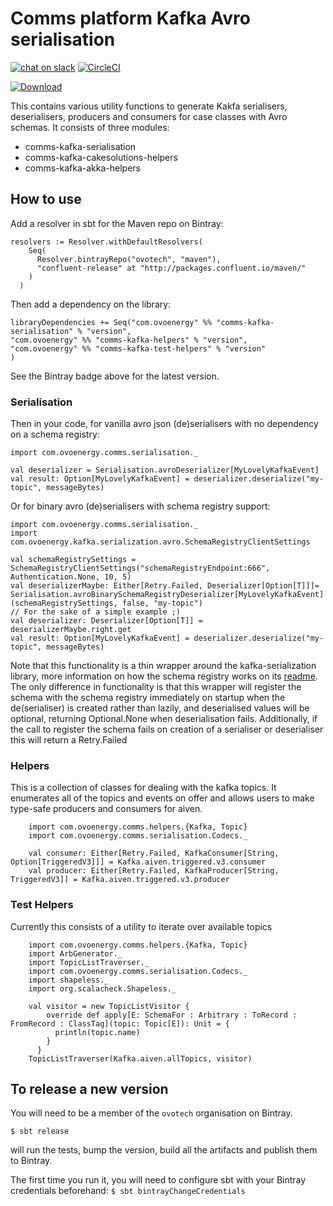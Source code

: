 # Comms platform Kafka Avro serialisation

<a href="https://ovoenergy.slack.com/messages/hello_comms"><img src="https://img.shields.io/badge/chat-on_slack-40ad85.svg?style=flat&logoWidth=14&logo=data%3Aimage%2Fpng%3Bbase64%2CiVBORw0KGgoAAAANSUhEUgAAABwAAAAcCAYAAAByDd%2BUAAAABmJLR0QA%2FwD%2FAP%2BgvaeTAAAFd0lEQVRIibWWe2wcVxXGf%2BfO7nq98Xq7WduxSWrHtemLJmloIFXjtHmoBaUOIV5iEYQCElJFFdQg9Q8IEigUtURI5VGhCgkk0pI%2BYjsiCZEQpU0W1bQFkoamMWqEUjv2Ur%2FW3thOvN7dmTn8kS6dWccoROL8d7%2F57vnmfHPuPSPcQJw8uSHQPJj9iYruBBl11exp%2BcqZV69nr7kRweah7B4VvgGSAO404vakn7s98X8TVOXTZVCsSMUXrmdvoBxYf%2ByHSVX5kqBjlm2eTCW%2FlS7niOG8ahlo6NjR1fWrpobm9WqsdhetE6Hrx%2Ffdc9y31y%2B2f5uqHvHUciEarPrE77c8lvfyBp5btVqFtwFssfib08S7uYgW7nhkUoNVXmtVRDuevm%2FNf3L6KlTcTv87SMtM8crngG4v7%2Bnann%2BsHd870TdjJcYuZVB7FEAiNX2J0MfW%2BgpSlS8D1xYUNWOK3ysRkkD3I6dORaJ5s0VxO2C6%2Fc%2Bjd0Tzmdd83OLY3ykTBGTMu%2FI3jXF8fhs1WLnKjsde%2F%2BuxqryMK9oNshOIButXUx7FzHuoPeeFLgQs66kFBetzH08ZtSYCuUqcjMXo%2B5Okh4aCmanhrUDEyw1EG5Fw3K%2BoNvb42SJIN8oXqwvTd%2F3o3lW%2BpgsAPH7yVI1WSBKV5MT7mcWDoxd8eYYn0tTHl%2FmTixCqW0l%2B8E%2BIFeKm6lpur3JYO3vglZXrHu2cV35J8PE3Tn9GlS6UalAaFt9MueDIZBrXdTHmI0MEJuK1refulPMPfMoaJES29GjjyPMrF9XvOnvlWoJGVZ8BqktAXayeUCDkIxWdApnpEVBGRPQXauTBaGG6%2FsnTX9u0zrowHKLopUfmhM8uWCHIEr9ThiXxpQyN9wMQDlUSi8UZLQylWte1b94n4pa4%2B4D%2B5zkKfN2bQ12TBA5fW1A5iLDbCzYkGrNFKcQDEcEO5oACOQp3pVLfN4Dr5bpqDhtxfYKItvf%2Fenk4%2B0TbbeqwXURvFZW%2F%2FHMw%2F%2FNAdXH6m1PB6osY7jXIOUfltx8sevs9nIoxG6Kei6DGnam4HzjhzT3YGEs1D2UzCjW4MPtOiJnTJirDjemgowkBUFB0Z0tjsNl3tXmj7ehTh0D83aY82%2Fv5vbv90D7z7u4%2F%2FPHKOWfT7HAe1736PSvcxVTZTeVpMwsKrju2v1NUD5XBI71n8ku79vVJS1P4AXCTomwvyHTDTNDf2YJFvLAC8V%2FXffOmRSnmZO54pVbM8uGBtwoODal0%2FYHeqVdbG0MrULemxA1pFIOFi%2BOp3KFoLhNyoyVoCtizYIUAm3%2FzxPElvemHg%2B8M86%2BJSa7gsMmJkbRr5nEvBwbIm6wPC2tCFxUbX0M57Dpuz5oPXppv6cnlXw3H3GI7Isk3renkQWss6H0e1wA%2FKDRRvrEgl5gJ9gNCKFxBpCXATW12Nr2mum7jxpRd4vksPXXLrkZjF1NAM6rcbS%2FiZUuwPRMkKzZDZo5GN%2BzdmqsgeiK4uvqh2P1zQSvmwFV748vTl9qAVInou7yNbX8XaC6tKzHc5lbOs%2B%2BMmQW4DBwStNPKm9rVF19uT2zNHbFi%2FvGm6FbvuqxppLY8%2Bd1OFX1XBQhjWLo4zsVVSyemXiks2zhwwDeLVDmMsKNM0XeTlXfpQWCbF1hBZLI1URMv3rNMhjcsYyBkASS%2B97B7K9s460tWGTlmz83285FLCv6j5bP0k4Mv9IjKdpQXBX6qYjaPDjh1%2Fd9uO5F%2BqAnnqtiHmUxHuRs3d76ZcwlsEPSXwBFRkrfsOvs7L%2Be%2FHotSrD%2B6%2F1FFny2Du3u37V1w7i0U1%2FdfGnR7gBk%2FqG%2F9r2LXLfj6lu%2BMi8oO4DyQRXimId%2F6sxsR%2FDfxXB6JocnLXwAAAABJRU5ErkJggg%3D%3D" alt="chat on slack" title="#hello_comms"/></a>
[ ![CircleCI](https://circleci.com/gh/ovotech/comms-kafka-serialisation/tree/master.svg?style=svg) ](https://circleci.com/gh/ovotech/comms-kafka-serialisation/tree/master)

[![Download](https://api.bintray.com/packages/ovotech/maven/comms-kafka-serialisation/images/download.svg)](https://bintray.com/ovotech/maven/comms-kafka-serialisation/_latestVersion)

This contains various utility functions to generate Kakfa serialisers, deserialisers, producers and consumers for case classes with Avro schemas. It consists of three modules:

* comms-kafka-serialisation
* comms-kafka-cakesolutions-helpers
* comms-kafka-akka-helpers


## How to use

Add a resolver in sbt for the Maven repo on Bintray:

```
resolvers := Resolver.withDefaultResolvers(
    Seq(
      Resolver.bintrayRepo("ovotech", "maven"),
      "confluent-release" at "http://packages.confluent.io/maven/"
    )
  )
```

Then add a dependency on the library:

```
libraryDependencies += Seq("com.ovoenergy" %% "comms-kafka-serialisation" % "version",
"com.ovoenergy" %% "comms-kafka-helpers" % "version",
"com.ovoenergy" %% "comms-kafka-test-helpers" % "version"
)
```


See the Bintray badge above for the latest version.


### Serialisation 

Then in your code, for vanilla avro json (de)serialisers                                                                                                                                                                                                                                                                                                                                                                                                                                                                                                                                                                                                                                                                                                                                          with no dependency on a schema registry:

```
import com.ovoenergy.comms.serialisation._

val deserializer = Serialisation.avroDeserializer[MyLovelyKafkaEvent]
val result: Option[MyLovelyKafkaEvent] = deserializer.deserialize("my-topic", messageBytes)
```


Or for binary avro (de)serialisers with schema registry support:
 
 ```
 import com.ovoenergy.comms.serialisation._
 import com.ovoenergy.kafka.serialization.avro.SchemaRegistryClientSettings

 val schemaRegistrySettings = SchemaRegistryClientSettings("schemaRegistryEndpoint:666", Authentication.None, 10, 5)
 val deserializerMaybe: Either[Retry.Failed, Deserializer[Option[T]]]= Serialisation.avroBinarySchemaRegistryDeserializer[MyLovelyKafkaEvent](schemaRegistrySettings, false, "my-topic")
 // For the sake of a simple example ;)
 val deserializer: Deserializer[Option[T]] = deserializerMaybe.right.get
 val result: Option[MyLovelyKafkaEvent] = deserializer.deserialize("my-topic", messageBytes)
 ```
 
Note that this functionality is a thin wrapper around the kafka-serialization library, more information on how the schema registry works on its [readme](https://github.com/ovotech/kafka-serialization). The only
difference in functionality is that this wrapper will register the schema with the schema registry immediately on startup when the de(serialiser) is created rather than lazily, and deserialised values will be 
optional, returning Optional.None when deserialisation fails. Additionally, if the call to register the schema fails on creation of a serialiser or deserialiser this will return a Retry.Failed


### Helpers

This is a collection of classes for dealing with the kafka topics.  It enumerates all of the topics and events on offer and allows users to make type-safe producers and consumers for aiven.
  
  ```
      import com.ovoenergy.comms.helpers.{Kafka, Topic}
      import com.ovoenergy.comms.serialisation.Codecs._

      val consumer: Either[Retry.Failed, KafkaConsumer[String, Option[TriggeredV3]]] = Kafka.aiven.triggered.v3.consumer
      val producer: Either[Retry.Failed, KafkaProducer[String, TriggeredV3]] = Kafka.aiven.triggered.v3.producer
  ```
    

### Test Helpers

Currently this consists of a utility to iterate over available topics
  
  ```
      import com.ovoenergy.comms.helpers.{Kafka, Topic}
      import ArbGenerator._
      import TopicListTraverser._
      import com.ovoenergy.comms.serialisation.Codecs._
      import shapeless._
      import org.scalacheck.Shapeless._
      
      val visitor = new TopicListVisitor {
          override def apply[E: SchemaFor : Arbitrary : ToRecord : FromRecord : ClassTag](topic: Topic[E]): Unit = {
            println(topic.name)
          }
        }
      TopicListTraverser(Kafka.aiven.allTopics, visitor)
  ```


## To release a new version

You will need to be a member of the `ovotech` organisation on Bintray.

```
$ sbt release
```

will run the tests, bump the version, build all the artifacts and publish them to Bintray.

The first time you run it, you will need to configure sbt with your Bintray credentials beforehand: `$ sbt bintrayChangeCredentials`
